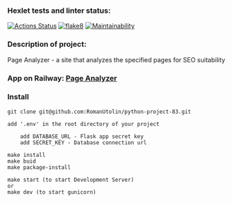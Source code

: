### Hexlet tests and linter status:
[![Actions Status](https://github.com/RomanUtolin/python-project-83/workflows/hexlet-check/badge.svg)](https://github.com/RomanUtolin/python-project-83/actions)
[![flake8](https://github.com/RomanUtolin/python-project-83/actions/workflows/flake8.yml/badge.svg)](https://github.com/RomanUtolin/python-project-83/actions/workflows/flake8.yml)
[![Maintainability](https://api.codeclimate.com/v1/badges/01bc8c84e510be5582d9/maintainability)](https://codeclimate.com/github/RomanUtolin/python-project-83/maintainability)
### Description of project:
Page Analyzer - a site that analyzes the specified pages for SEO suitability
### App on Railway: [Page Analyzer](https://python-project-83-production-481c.up.railway.app/)
### Install 

````
git clone git@github.com:RomanUtolin/python-project-83.git
````
````
add '.env' in the root directory of your project

    add DATABASE_URL - Flask app secret key
    add SECRET_KEY - Database connection url
````
````
make install
make buid
make package-install
````
````
make start (to start Development Server)
or
make dev (to start gunicorn)
````